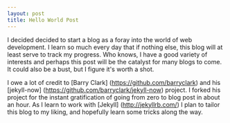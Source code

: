 ```yaml
---
layout: post
title: Hello World Post 
---
```


I decided decided to start a blog as a foray into the world of web development. I learn so much every day that if nothing else, this blog will at least serve to track my progress. Who knows, I have a good variety of interests and perhaps this post will be the catalyst for many blogs to come. It could also be a bust, but I figure it's worth a shot.  

I owe a lot of credit to [Barry Clark] (https://github.com/barryclark) and his [jekyll-now] (https://github.com/barryclark/jekyll-now) project. I forked his project for the instant gratification of going from zero to blog post in about an hour. As I learn to work with [Jekyll] (http://jekyllrb.com/) I plan to tailor this blog to my liking, and hopefully learn some tricks along the way.
